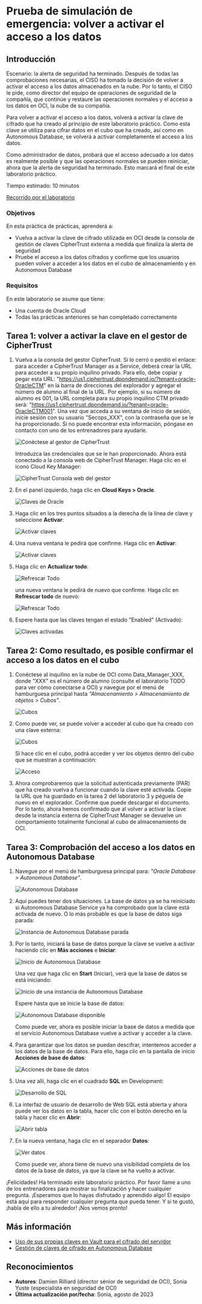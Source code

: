# Prueba de simulación de emergencia: volver a activar el acceso a los datos

## Introducción

Escenario: la alerta de seguridad ha terminado. Después de todas las comprobaciones necesarias, el CISO ha tomado la decisión de volver a activar el acceso a los datos almacenados en la nube. Por lo tanto, el CISO le pide, como director del equipo de operaciones de seguridad de la compañía, que continúe y restaure las operaciones normales y el acceso a los datos en OCI, la nube de su compañía.

Para volver a activar el acceso a los datos, volverá a activar la clave de cifrado que ha creado al principio de este laboratorio práctico. Como esta clave se utiliza para cifrar datos en el cubo que ha creado, así como en Autonomous Database, se volverá a activar completamente el acceso a los datos.

Como administrador de datos, probará que el acceso adecuado a los datos es realmente posible y que las operaciones normales se pueden reiniciar, ahora que la alerta de seguridad ha terminado. Esto marcará el final de este laboratorio práctico.

Tiempo estimado: 10 minutos

[Recorrido por el laboratorio](videohub:1_cg98w5b0)

### Objetivos

En esta práctica de prácticas, aprenderá a:

*   Vuelva a activar la clave de cifrado utilizada en OCI desde la consola de gestión de claves CipherTrust externa a medida que finaliza la alerta de seguridad
*   Pruebe el acceso a los datos cifrados y confirme que los usuarios pueden volver a acceder a los datos en el cubo de almacenamiento y en Autonomous Database

### Requisitos

En este laboratorio se asume que tiene:

*   Una cuenta de Oracle Cloud
*   Todas las prácticas anteriores se han completado correctamente

## Tarea 1: volver a activar la clave en el gestor de CipherTrust

1.  Vuelva a la consola del gestor CipherTrust. Si lo cerró o perdió el enlace: para acceder a CipherTrust Manager as a Service, deberá crear la URL para acceder a su propio inquilino privado. Para ello, debe copiar y pegar esta URL: "https://us1.ciphertrust.dpondemand.io/?tenant=oracle-OracleCTM" en la barra de direcciones del explorador y agregar el número de alumno al final de la URL. Por ejemplo, si su número de alumno es 001, la URL completa para su propio inquilino CTM privado será: "https://us1.ciphertrust.dpondemand.io/?tenant=oracle-OracleCTM001". Una vez que acceda a su ventana de inicio de sesión, inicie sesión con su usuario "Secops\_XXX", con la contraseña que se le ha proporcionado. Si no puede encontrar esta información, póngase en contacto con uno de los entrenadores para ayudarle.
    
    ![Conéctese al gestor de CipherTrust](images/ctm-login.png "Conéctese al gestor de CipherTrust")
    
    Introduzca las credenciales que se le han proporcionado. Ahora está conectado a la consola web de CipherTrust Manager. Haga clic en el icono Cloud Key Manager:
    
    ![CipherTrust Consola web del gestor](images/ctm-page.png "CipherTrust Consola web del gestor")
    
2.  En el panel izquierdo, haga clic en **Cloud Keys > Oracle**.
    
    ![Claves de Oracle](images/menu-keys.png "Claves de Oracle")
    
3.  Haga clic en los tres puntos situados a la derecha de la línea de clave y seleccione **Activar**:
    
    ![Activar claves](images/to-enable.png "Activar claves")
    
4.  Una nueva ventana le pedirá que confirme. Haga clic en **Activar**:
    
    ![Activar claves](images/enable-key.png "Activar claves")
    
5.  Haga clic en **Actualizar todo**:
    
    ![Refrescar Todo](images/refresh-all.png "Refrescar Todo")
    
    una nueva ventana le pedirá de nuevo que confirme. Haga clic en **Refrescar todo** de nuevo:
    
    ![Refrescar Todo](images/refresh.png "Refrescar Todo")
    
6.  Espere hasta que las claves tengan el estado "Enabled" (Activado):
    
    ![Claves activadas](images/enabled-key.png "Claves activadas")
    

## Tarea 2: Como resultado, es posible confirmar el acceso a los datos en el cubo

1.  Conéctese al inquilino en la nube de OCI como Data\_Manager\_XXX, donde "XXX" es el número de alumno (consulte el laboratorio TODO para ver cómo conectarse a OCI) y navegue por el menú de hamburguesa principal hasta _"Almacenamiento > Almacenamiento de objetos > Cubos"_.
    
    ![Cubos](./images/buckets.png "Cubos")
    
2.  Como puede ver, se puede volver a acceder al cubo que ha creado con una clave externa:
    
    ![Cubos](./images/bucket-visible.png "Cubos")
    
    Si hace clic en el cubo, podrá acceder y ver los objetos dentro del cubo que se muestran a continuación:
    
    ![Acceso](./images/upload-object.png "Acceso")
    
3.  Ahora comprobaremos que la solicitud autenticada previamente (PAR) que ha creado vuelva a funcionar cuando la clave esté activada. Copie la URL que ha guardado en la tarea 2 del laboratorio 3 y péguela de nuevo en el explorador. Confirme que puede descargar el documento. Por lo tanto, ahora hemos confirmado que al volver a activar la clave desde la instancia externa de CipherTrust Manager se devuelve un comportamiento totalmente funcional al cubo de almacenamiento de OCI.
    

## Tarea 3: Comprobación del acceso a los datos en Autonomous Database

1.  Navegue por el menú de hamburguesa principal para: _"Oracle Database > Autonomous Database"_.
    
    ![Autonomous Database](./images/autonomous-database.png "Autonomous Database")
    
2.  Aquí puedes tener dos situaciones. La base de datos ya se ha reiniciado si Autonomous Database Service ya ha comprobado que la clave está activada de nuevo. O lo más probable es que la base de datos siga parada:
    
    ![Instancia de Autonomous Database parada](./images/stopped-adb.png "Instancia de Autonomous Database parada")
    
3.  Por lo tanto, iniciará la base de datos porque la clave se vuelve a activar haciendo clic en **Más acciones** e **Iniciar**:
    
    ![Inicio de Autonomous Database](./images/re-start.png "Inicio de Autonomous Database")
    
    Una vez que haga clic en **Start** (Iniciar), verá que la base de datos se está iniciando:
    
    ![Inicio de una instancia de Autonomous Database](./images/starting-adb.png "Inicio de una instancia de Autonomous Database")
    
    Espere hasta que se inicie la base de datos:
    
    ![Autonomous Database disponible](./images/adb-available.png "Autonomous Database disponible")
    
    Como puede ver, ahora es posible iniciar la base de datos a medida que el servicio Autonomous Database vuelve a activar y acceder a la clave.
    
4.  Para garantizar que los datos se puedan descifrar, intentemos acceder a los datos de la base de datos. Para ello, haga clic en la pantalla de inicio **Acciones de base de datos**:
    
    ![Acciones de base de datos](./images/db-actions.png "Acciones de base de datos")
    
5.  Una vez allí, haga clic en el cuadrado **SQL** en Development:
    
    ![Desarrollo de SQL](./images/sql.png "Desarrollo de SQL")
    
6.  La interfaz de usuario de desarrollo de Web SQL está abierta y ahora puede ver los datos en la tabla, hacer clic con el botón derecho en la tabla y hacer clic en **Abrir**:
    
    ![Abrir tabla](./images/see-data.png "Abrir tabla")
    
7.  En la nueva ventana, haga clic en el separador **Datos**:
    
    ![Ver datos](./images/data.png "Ver datos")
    
    Como puede ver, ahora tiene de nuevo una visibilidad completa de los datos de la base de datos, ya que la clave se ha vuelto a activar.
    

¡Felicidades! Ha terminado este laboratorio práctico. Por favor llame a uno de los entrenadores para mostrar su finalización y hacer cualquier pregunta. ¡Esperamos que lo hayas disfrutado y aprendido algo! El equipo está aquí para responder cualquier pregunta que pueda tener. Y si te gustó, ¡habla de ello a tu alrededor! ¡Nos vemos pronto!

## Más información

*   [Uso de sus propias claves en Vault para el cifrado del servidor](https://docs.oracle.com/en-us/iaas/Content/Object/Tasks/encryption.htm#UsingYourKMSKeys)
*   [Gestión de claves de cifrado en Autonomous Database](https://docs.oracle.com/en/cloud/paas/autonomous-database/adbsa/autonomous-encrypt-set-rotate-keys.html#GUID-0795135D-B057-4DBC-92C9-368AF4C82D0A)

## Reconocimientos

*   **Autores**: Damien Rilliard (director sénior de seguridad de OCI), Sonia Yuste (especialista en seguridad de OCI)
*   **Última actualización por/fecha**: Sonia, agosto de 2023